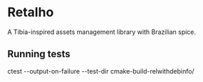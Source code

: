 # Retalho

A Tibia-inspired assets management library with Brazilian spice.

## Running tests
ctest --output-on-failure --test-dir cmake-build-relwithdebinfo/